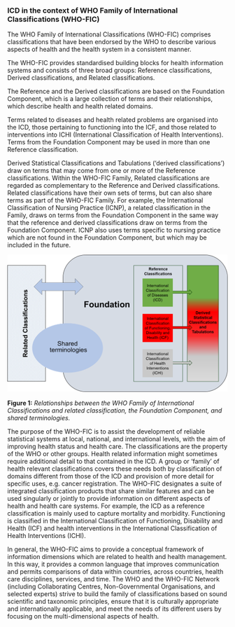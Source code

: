 ###	ICD in the context of WHO Family of International Classifications (WHO-FIC)

The WHO Family of International Classifications (WHO-FIC) comprises classifications that have 
been endorsed by the WHO to describe various aspects of health and the health system in a 
consistent manner.

The WHO-FIC provides standardised building blocks for health information systems and consists 
of three broad groups: Reference classifications, Derived classifications, and Related 
classifications. 

The Reference and the Derived classifications are based on the Foundation Component, which 
is a large collection of terms and their relationships, which describe health and health related domains. 

Terms related to diseases and health related problems are organised into the ICD, 
those pertaining to functioning into the ICF, and those related to interventions into ICHI 
(International Classification of Health Interventions). Terms from the Foundation Component 
may be used in more than one Reference classification. 

Derived Statistical Classifications and Tabulations (‘derived classifications’) draw on terms that 
may come from one or more of the Reference classifications. 
Within the WHO-FIC Family, Related classifications are regarded as complementary to the 
Reference and Derived classifications. Related classifications have their own sets of terms, but 
can also share terms as part of the WHO-FIC Family. For example, the International 
Classification of Nursing Practice (ICNP), a related classification in the Family, draws on terms 
from the Foundation Component in the same way that the reference and derived classifications 
draw on terms from the Foundation Component. ICNP also uses terms specific to nursing 
practice which are not found in the Foundation Component, but which may be included in the 
future. 
 
<!--FIGURE WHOFIC Family to be replaced by final figure -->
![WHO-FIC Family](images/WHOFIC.png)

**Figure 1:** *Relationships between the WHO Family of International Classifications and related classification, the 
Foundation Component, and shared terminologies.* 

The purpose of the WHO-FIC is to assist the development of reliable statistical systems at 
local, national, and international levels, with the aim of improving health status and health 
care. The classifications are the property of the WHO or other groups. Health related 
information might sometimes require additional detail to that contained in the ICD. A group or 
‘family’ of health relevant classifications covers these needs both by classification of domains 
different from those of the ICD and provision of more detail for specific uses, e.g. cancer 
registration. The WHO-FIC designates a suite of integrated classification products that share 
similar features and can be used singularly or jointly to provide information on different aspects 
of health and health care systems. For example, the ICD as a reference classification is mainly 
used to capture mortality and morbidity. Functioning is classified in the International 
Classification of Functioning, Disability and Health (ICF) and health interventions in the 
International Classification of Health Interventions (ICHI).

In general, the WHO-FIC aims to provide a conceptual framework of information dimensions 
which are related to health and health management. In this way, it provides a common 
language that improves communication and permits comparisons of data within countries, 
across countries, health care disciplines, services, and time. The WHO and the WHO-FIC 
Network (including Collaborating Centres, Non-Governmental Organisations, and selected 
experts) strive to build the family of classifications based on sound scientific and taxonomic 
principles, ensure that it is culturally appropriate and internationally applicable, and meet the 
needs of its different users by focusing on the multi-dimensional aspects of health.
